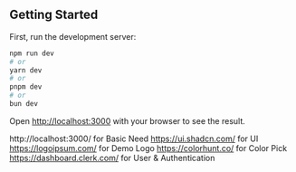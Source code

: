 ## Getting Started
First, run the development server:
```bash
npm run dev
# or
yarn dev
# or
pnpm dev
# or
bun dev
```
Open [http://localhost:3000](http://localhost:3000) with your browser to see the result.

<!--
git init
git add README.md
git commit -m "first commit"
git branch -M main
git push -u origin main
///////////
…or push an existing repository from the command line
git remote add origin
git branch -M main
git push -u origin main
-->


<!-- Website usefull for this projects and uploding data and information  -->
http://localhost:3000/ for Basic Need 
https://ui.shadcn.com/ for UI
https://logoipsum.com/ for Demo Logo
https://colorhunt.co/ for Color Pick
https://dashboard.clerk.com/ for User & Authentication
